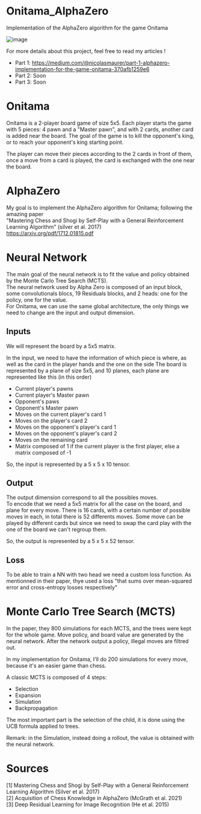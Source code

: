 # Onitama_AlphaZero
Implementation of the AlphaZero algorithm for the game Onitama

![image](https://user-images.githubusercontent.com/62259863/151253760-b5abe21b-3f3d-45de-b0b0-4b97fea8cfbf.png)



For more details about this project, feel free to read my articles !   
- Part 1: https://medium.com/@nicolasmaurer/part-1-alphazero-implementation-for-the-game-onitama-370afb1259e6
- Part 2: Soon
- Part 3: Soon

# Onitama 
Onitama is a 2-player board game of size 5x5. 
Each player starts the game with 5 pieces: 4 pawn and a "Master pawn", and with 2 cards, another card is added near the board. 
The goal of the game is to kill the opponent's king, or to reach your opponent's king starting point.

The player can move their pieces according to the 2 cards in front of them, once a move from a card is played, the card is exchanged with the one near the board. 

# AlphaZero
My goal is to implement the AlphaZero algorithm for Onitama; following the amazing paper  
"Mastering Chess and Shogi by Self-Play with a General Reinforcement Learning Algorithm" (silver et al. 2017)   
https://arxiv.org/pdf/1712.01815.pdf  


# Neural Network

The main goal of the neural network is to fit the value and policy obtained by the Monte Carlo Tree Search (MCTS).  
The neural network used by Alpha Zero is composed of an input block, some convolutionals blocs, 19 Residuals blocks, and 2 heads: one for the policy, one for the value.  
For Onitama, we can use the same global architecture, the only things we need to change are the input and output dimension.  

## Inputs
We will represent the board by a 5x5 matrix. 

In the input, we need to have the information of which piece is where, as well as the card in the player hands and the one on the side
The board is represented by a plane of size 5x5, and 10 planes, each plane are represented like this (in this order)
- Current player's pawns
- Current player's Master pawn
- Opponent's paws
- Opponent's Master pawn
- Moves on the current player's card 1
- Moves on the player's card 2
- Moves on the opponent's player's card 1
- Moves on the opponent's player's card 2
- Moves on the remaining card
- Matrix composed of 1 if the current player is the first player, else a matrix composed of -1

So, the input is represented by a 5 x 5 x 10 tensor. 

## Output
The output dimension correspond to all the possibles moves.  
To encode that we need a 5x5 matrix for all the case on the board, and plane for every move. 
There is 16 cards, with a certain number of possible moves in each, in total there is 52 differents moves.
Some move can be played by different cards but since we need to swap the card play with the one of the board we can't regroup them. 

So, the output is represented by a 5 x 5 x 52 tensor. 

## Loss
To be able to train a NN with two head we need a custom loss function. As mentionned in their paper, thye used a loss "that sums over mean-squared error and cross-entropy losses respectively"


# Monte Carlo Tree Search (MCTS)
In the paper, they 800 simulations for each MCTS, and the trees were kept for the whole game.
Move policy, and board value are generated by the neural network. 
After the network output a policy, illegal moves are filtred out. 

In my implementation for Onitama, I'll do 200 simulations for every move, because it's an easier game than chess. 

A classic MCTS is composed of 4 steps:
- Selection
- Expansion
- Simulation
- Backpropagation

The most important part is the selection of the child, it is done using the UCB formula applied to trees. 

Remark: in the Simulation, instead doing a rollout, the value is obtained with the neural network. 

# Sources
[1] Mastering Chess and Shogi by Self-Play with a General Reinforcement Learning Algorithm (Silver et al. 2017)  
[2] Acquisition of Chess Knowledge in AlphaZero (McGrath et al. 2021)  
[3] Deep Residual Learning for Image Recognition (He et al. 2015)  
